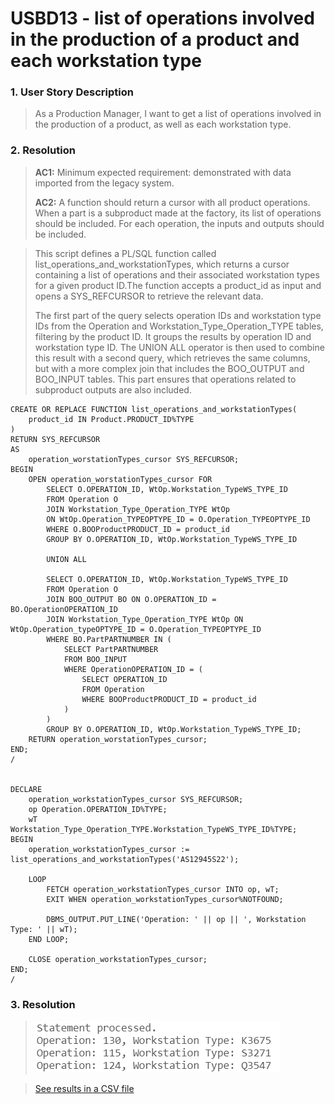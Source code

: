 # USBD13 -  list of operations involved in the production of a product and each workstation type

### 1. User Story Description

>  As a Production Manager, I want to get a list of operations involved in the production of a product, as well as each workstation type.


### 2. Resolution
>**AC1:** Minimum expected requirement: demonstrated with data imported from the
legacy system.
> 
>**AC2:** A function should return a cursor with all product operations. When a part is a subproduct made at the factory, its list of operations
should be included. For each operation, the inputs and outputs should be included.

>This script defines a PL/SQL function called list_operations_and_workstationTypes, which returns a cursor containing a list of operations and their associated workstation types for a given product ID.The function accepts a product_id as input and opens a SYS_REFCURSOR to retrieve the relevant data.
>
>The first part of the query selects operation IDs and workstation type IDs from the Operation and Workstation_Type_Operation_TYPE tables, filtering by the product ID. It groups the results by operation ID and workstation type ID. The UNION ALL operator is then used to combine this result with a second query, which retrieves the same columns, but with a more complex join that includes the BOO_OUTPUT and BOO_INPUT tables. This part ensures that operations related to subproduct outputs are also included.
 

    CREATE OR REPLACE FUNCTION list_operations_and_workstationTypes(
        product_id IN Product.PRODUCT_ID%TYPE
    )
    RETURN SYS_REFCURSOR
    AS
        operation_worstationTypes_cursor SYS_REFCURSOR;
    BEGIN
        OPEN operation_worstationTypes_cursor FOR
            SELECT O.OPERATION_ID, WtOp.Workstation_TypeWS_TYPE_ID
            FROM Operation O
            JOIN Workstation_Type_Operation_TYPE WtOp
            ON WtOp.Operation_TYPEOPTYPE_ID = O.Operation_TYPEOPTYPE_ID
            WHERE O.BOOProductPRODUCT_ID = product_id
            GROUP BY O.OPERATION_ID, WtOp.Workstation_TypeWS_TYPE_ID
    
            UNION ALL
            
            SELECT O.OPERATION_ID, WtOp.Workstation_TypeWS_TYPE_ID
            FROM Operation O
            JOIN BOO_OUTPUT BO ON O.OPERATION_ID = BO.OperationOPERATION_ID
            JOIN Workstation_Type_Operation_TYPE WtOp ON WtOp.Operation_typeOPTYPE_ID = O.Operation_TYPEOPTYPE_ID
            WHERE BO.PartPARTNUMBER IN (
                SELECT PartPARTNUMBER 
                FROM BOO_INPUT
                WHERE OperationOPERATION_ID = (
                    SELECT OPERATION_ID 
                    FROM Operation 
                    WHERE BOOProductPRODUCT_ID = product_id
                )
            )
            GROUP BY O.OPERATION_ID, WtOp.Workstation_TypeWS_TYPE_ID;
        RETURN operation_worstationTypes_cursor;
    END;
    /


    DECLARE
        operation_workstationTypes_cursor SYS_REFCURSOR;
        op Operation.OPERATION_ID%TYPE;
        wT Workstation_Type_Operation_TYPE.Workstation_TypeWS_TYPE_ID%TYPE;
    BEGIN
        operation_workstationTypes_cursor := list_operations_and_workstationTypes('AS12945S22');
    
        LOOP
            FETCH operation_workstationTypes_cursor INTO op, wT;
            EXIT WHEN operation_workstationTypes_cursor%NOTFOUND;
    
            DBMS_OUTPUT.PUT_LINE('Operation: ' || op || ', Workstation Type: ' || wT);
        END LOOP;
    
        CLOSE operation_workstationTypes_cursor;
    END;
    /


### 3. Resolution

>![Results](img/USBD13.png)

>[See results in a CSV file](csv_result/USBD13.csv)


